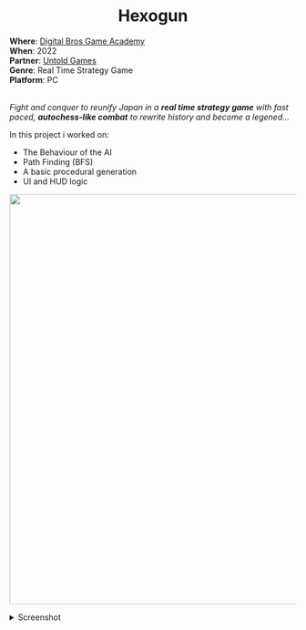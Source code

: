<h1 align="center"> Hexogun </h1>
<b>Where</b>: <a href="https://dbgameacademy.it/?gclid=Cj0KCQjw8uOWBhDXARIsAOxKJ2GLU5Ea6NNwwBL4gu1LutBM2M50qc8DkTI3tR4O2n3y5AZv8C5EZOcaAhvtEALw_wcB"> Digital Bros Game Academy </a><br />
<b>When</b>: 2022 <br />
<b>Partner</b>: <a href="https://UntoldGames.com/"> Untold Games </a><br />
<b>Genre</b>: Real Time Strategy Game <br />
<b>Platform</b>: PC <br /><br />

<i> Fight and conquer to reunify Japan in a ***real time strategy game*** with fast paced, ***autochess-like combat*** to rewrite history and become a legened...</i> <br />

In this project i worked on:
<ul>
  <li> The Behaviour of the AI </li>
  <li> Path Finding (BFS) </a></li>
  <li> A basic procedural generation </li>
  <li> UI and HUD logic </li>
</ul>

<p align="center">
  <img src="https://github.com/samarancona/ProjectsImmages/blob/main/Hexogun/178946970-3063e253-8f79-4571-8638-e99eff6b6b87.png" alt="" width="720"/>
</p>

<details><summary>Screenshot</summary>
  <p align="center">
    <img src="https://github.com/samarancona/ProjectsImmages/blob/main/Hexogun/178947036-288cb045-6cf0-4b94-a937-f5546f71559f.png" alt="" width="720"/>
    <img src="https://github.com/samarancona/ProjectsImmages/blob/main/Hexogun/178947086-e5b4568b-2613-4733-98b8-81f2c75baec7.png" alt="" width="720"/> 
    <img src="https://github.com/samarancona/ProjectsImmages/blob/main/Hexogun/178947167-e82a59c9-ef19-4116-8a8d-a72004914f13.png" alt="" width="720"/>     
    <img src="https://github.com/samarancona/ProjectsImmages/blob/main/Hexogun/178947373-d4775f6e-402b-44d4-bcb7-4f58321e2f24.png" alt="" width="720"/> 
    <img src="https://github.com/samarancona/ProjectsImmages/blob/main/Hexogun/178947333-0416140f-00cf-4a95-957f-ca9be489b5ad.png" alt="" width="720"/> 
    <img src="https://github.com/samarancona/ProjectsImmages/blob/main/Hexogun/178947444-22b37f64-93b7-42f5-9ca9-cfa6838090cb.png" alt="" width="720"/> 
    <img src="https://github.com/samarancona/ProjectsImmages/blob/main/Hexogun/1.PNG" alt="" width="720"/> 
    <img src="https://github.com/samarancona/ProjectsImmages/blob/main/Hexogun/2.PNG" alt="" width="720"/> 
  </p>
</details>
